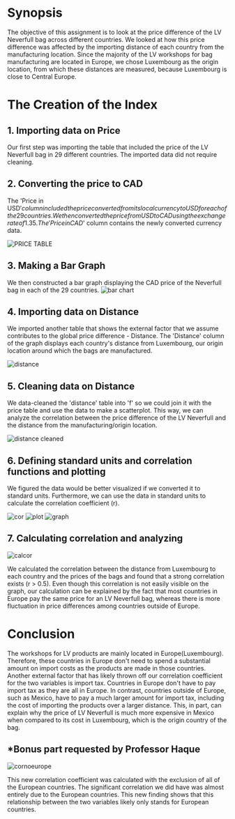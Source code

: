 # Synopsis
The objective of this assignment is to look at the price difference of the LV Neverfull bag across different countries. We looked at how this price difference was affected by the importing distance of each country from the manufacturing location. Since the majority of the LV workshops for bag manufacturing are located in Europe, we chose Luxembourg as the origin location, from which these distances are measured, because Luxembourg is close to Central Europe.

# The Creation of the Index

## 1. Importing data on Price
Our first step was importing the table that included the price of the LV Neverfull bag in 29 different countries. The imported data did not require cleaning.

## 2. Converting the price to CAD
The 'Price in USD$' column included the price converted from its local currency to USD for each of the 29 countries. We then converted the price from USD to CAD using the exchange rate of 1.35. The 'Price in CAD$' column contains the newly converted currency data.

![PRICE TABLE](pricetable.JPG)

## 3. Making a Bar Graph
We then constructed a bar graph displaying the CAD price of the Neverfull bag in each of the 29 countries.
![bar chart](download.png)

## 4. Importing data on Distance
We imported another table that shows the external factor that we assume contributes to the global price difference - Distance. The 'Distance' column of the graph displays each country's distance from Luxembourg, our origin location around which the bags are manufactured.

![distance](distancefromlux.JPG)

## 5. Cleaning data on Distance
We data-cleaned the 'distance' table into 'f' so we could join it with the price table and use the data to make a scatterplot. This way, we can analyze the correlation between the price difference of the LV Neverfull and the distance from the manufacturing/origin location.

![distance cleaned](distancecleaned.JPG)

## 6. Defining standard units and correlation functions and plotting
We figured the data would be better visualized if we converted it to standard units. Furthermore, we can use the data in standard units to calculate the correlation coefficient (r).

![cor](stdandcorrelation.JPG)
![plot](codeforcorrel.JPG)
![graph](download(1).png)

## 7. Calculating correlation and analyzing

![calcor](calcor.JPG)

We calculated the correlation between the distance from Luxembourg to each country and the prices of the bags and found that
a strong correlation exists (r > 0.5). Even though this correlation is not easily visible on the graph, our calculation can be
explained by the fact that most countries in Europe pay the same price for an LV Neverfull bag, whereas there is more fluctuation
in price differences among countries outside of Europe.

# Conclusion
The workshops for LV products are mainly located in Europe(Luxembourg). Therefore, these countries in Europe don't need to spend a substantial amount on import costs as the products are made in those countries. Another external factor that has likely thrown off our correlation coefficient for the two variables is import tax. Countries in Europe don't have to pay import tax as they are all in Europe. In contrast, countries outside of Europe, such as Mexico, have to pay a much larger amount for import tax, including the cost of importing the products over a larger distance. This, in part, can explain why the price of LV Neverfull is much more expensive in Mexico when compared to its cost in Luxembourg, which is the origin country of the bag.


## *Bonus part requested by Professor Haque
![cornoeurope](corwithouteur.JPG)

This new correlation coefficient was calculated with the exclusion of all of the European countries. The significant correlation we did have was almost entirely due to the European countries. This new finding shows that this relationship between the two variables likely only stands for European countries.
